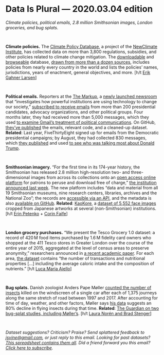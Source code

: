 Data Is Plural — 2020.03.04 edition
===================================

*Climate policies, political emails, 2.8 million Smithsonian images, London groceries, and bug splats.*

&nbsp;

**Climate policies.** The [Climate Policy Database](http://climatepolicydatabase.org/), a project of the [NewClimate Institute](https://newclimate.org/about-newclimate/), has collected data on more than 3,800 regulations, subsidies, and other policies related to climate change mitigation. The [downloadable](http://climatepolicydatabase.org/index.php/Download_policies) and [browseable](http://climatepolicydatabase.org/index.php/Special:BrowsePolicy) database, [drawn from more than a dozen sources](http://climatepolicydatabase.org/index.php?title=About_the_database), includes policies from nearly every country in the world and lists the policies’ names, jurisdictions, years of enactment, general objectives, and more. [h/t [Erik Gahner Larsen](https://github.com/erikgahner/PolData/)]

&nbsp;

**Political emails.** Reporters at the [The Markup](https://themarkup.org/), a [newly launched newsroom](https://themarkup.org/2020/02/25/editor-letter-julia-angwin) that “investigates how powerful institutions are using technology to change our society,” [subscribed to receive emails](https://themarkup.org/google-the-giant/2020/02/26/show-your-work-wheres-my-email) from more than 200 presidential candidates, advocacy organizations, and other political groups. Four months later, they had received more than 5,000 messages, which they used [to examine Gmail’s treatment of political communications](https://themarkup.org/google-the-giant/2020/02/26/wheres-my-email). On GitHub, [they’ve published](https://github.com/the-markup/investigation-wheres-my-email) the emails, relevant code, and a cleaned-up dataset. **Related**: Last year, FiveThirtyEight signed up for emails from the Democratic presidential campaigns; by August, they had collected 830 messages, which [they published](https://github.com/fivethirtyeight/candidate-emails) and used [to see who was talking most about Donald Trump](https://fivethirtyeight.com/features/which-democrats-are-campaigning-on-trump/).

&nbsp;

**Smithsonian imagery.** “For the first time in its 174-year history, the Smithsonian has released 2.8 million high-resolution two- and three-dimensional images from across its collections onto an [open access online platform](https://www.si.edu/openaccess) for patrons to peruse and download free of charge,” [the institution announced last week](https://www.smithsonianmag.com/smithsonian-institution/smithsonian-releases-28-million-images-public-domain-180974263/). The new platform includes “data and material from all 19 Smithsonian museums, nine research centers, libraries, archives and the National Zoo”; the records are [accessible via an API](https://www.si.edu/openaccess/devtools), and the metadata is also [available on GitHub](https://github.com/Smithsonian/OpenAccess). **Related**: [KaoKore](https://arxiv.org/abs/2002.08595), a [dataset of 5,552 face images](https://github.com/rois-codh/kaokore) cropped from Japanese artworks at several (non-Smithsonian) institutions. [h/t [Erin Petenko](https://twitter.com/EPetenko/status/1232687035237961729) + [Corin Faife](https://twitter.com/corintxt)]

&nbsp;

**London grocery purchases.** “We present the Tesco Grocery 1.0 dataset: a record of 420 M food items purchased by 1.6 M fidelity card owners who shopped at the 411 Tesco stores in Greater London over the course of the entire year of 2015, aggregated at the level of census areas to preserve anonymity,” researchers announced in [a recent academic paper](https://www.nature.com/articles/s41597-020-0397-7). For each area, [the dataset](https://figshare.com/articles/Area-level_grocery_purchases/7796666) contains “the number of transactions and nutritional properties [...] including the average caloric intake and the composition of nutrients.” [h/t [Luca Maria Aiello](https://twitter.com/lajello/status/1230447728708243456)]

&nbsp;

**Bug splats.** Danish zoologist Anders Pape Møller [counted the number of insects](https://onlinelibrary.wiley.com/doi/full/10.1002/ece3.5236) killed on the windscreen of a single car after each of 1,375 journeys along the same stretch of road between 1997 and 2017. After accounting for time of day, weather, and other factors, Møller says [his data](https://datadryad.org/stash/dataset/doi:10.5061/dryad.gq73493) suggests an 80% decline in flying insects during that time. **Related**: [The Guardian on two bug-splat studies, including Møller’s](https://www.theguardian.com/environment/2020/feb/12/car-splatometer-tests-reveal-huge-decline-number-insects). [h/t [Laura Norén and Brad Stenger](https://cds.nyu.edu/communitynewsletter/)]

&nbsp;

*Dataset suggestions? Criticism? Praise? Send splattered feedback to jsvine@gmail.com, or just reply to this email. Looking for past datasets? [This spreadsheet contains them all](https://docs.google.com/spreadsheets/d/1wZhPLMCHKJvwOkP4juclhjFgqIY8fQFMemwKL2c64vk). Did a friend forward you this email? [Click here to subscribe](https://tinyletter.com/data-is-plural).*